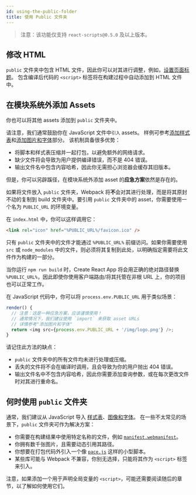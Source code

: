 ```yaml
---
id: using-the-public-folder
title: 使用 Public 文件夹
---
```


> 注意：该功能仅支持 `react-scripts@0.5.0` 及以上版本。

## 修改 HTML

`public` 文件夹中包含 HTML 文件，因此你可以对其进行调整，例如，[设置页面标题](title-and-meta-tags.md)。
包含编译后代码的 `<script>` 标签将在构建过程中自动添加到 HTML 文件中。

## 在模块系统外添加 Assets

你也可以将其他 assets 添加到 `public` 文件夹中。

请注意，我们通常鼓励你在 JavaScript 文件中`引入` assets。
样例可参考[添加样式表](adding-a-stylesheet.md)和[添加图片和字体](adding-images-fonts-and-files.md)部分。
该机制具备很多优势：

- 将脚本和样式表压缩并一起打包，以避免额外的网络请求。
- 缺少文件将会导致为用户提供编译错误，而不是 404 错误。
- 输出文件名中包含内容哈希，因此你无需担心浏览器会缓存其旧版本。

但是，你可以另辟蹊径，在模块系统外添加 asset 的**应急方案**依然是存在的。

如果将文件放入 `public` 文件夹，Webpack 将**不**会对其进行处理，而是将其原封不动的复制到 build 文件夹中。要引用 `public` 文件夹中的 asset，你需要使用一个名为 `PUBLIC_URL` 的环境变量。

在 `index.html` 中，你可以这样调用它：

```html
<link rel="icon" href="%PUBLIC_URL%/favicon.ico" />
```

只有 `public` 文件夹中的文件才能通过 `%PUBLIC_URL%` 前缀访问。如果你需要使用 `src` 或 `node_modules` 中的文件，则必须将其复制到此处，以明确指定需要将此文件作为构建的一部分。

当你运行 `npm run build` 时，Create React App 将会用正确的绝对路径替换 `%PUBLIC_URL%`，因此即使你使用客户端路由/将其托管在非根 URL 上，你的项目也可以正常工作。

在 JavaScript 代码中，你可以将 `process.env.PUBLIC_URL` 用于类似场景：

```js
render() {
  // 注意：这是一种应急方案，应该谨慎使用！
  // 通常情况下，我们建议使用 `import` 来获取 asset URLs
  // 详情参考"添加图片和字体"
  return <img src={process.env.PUBLIC_URL + '/img/logo.png'} />;
}
```

请记住此方法的缺点：

- `public` 文件夹中的所有文件均未进行处理或压缩。
- 丢失的文件将不会在编译时调用，且会导致为你的用户抛出 404 错误。
- 输出文件名中不包含内容哈希，因此你需要添加查询参数，或在每次更改文件时对其进行重命名。

## 何时使用 `public` 文件夹

通常，我们建议从 JavaScript 导入 [样式表](adding-a-stylesheet.md)、[图像和字体](adding-images-fonts-and-files.md)。
在一些不太常见的场景下，`public` 文件夹可作为解决方案：

- 你需要在构建结果中使用特定名称的文件，例如 [`manifest.webmanifest`](https://developer.mozilla.org/en-US/docs/Web/Manifest)。
- 你拥有数千张图片，且需要动态引用其路径。
- 你想要在打包代码外引入一个像 [`pace.js`](https://github.hubspot.com/pace/docs/welcome/) 这样的小型脚本。
- 某些库可能与 Webpack 不兼容，你别无选择，只能将其作为 `<script>` 标签来引入。

注意，如果添加一个用于声明全局变量的 `<script>`，可能还需要阅读随后的章节，以了解如何使用它们。
